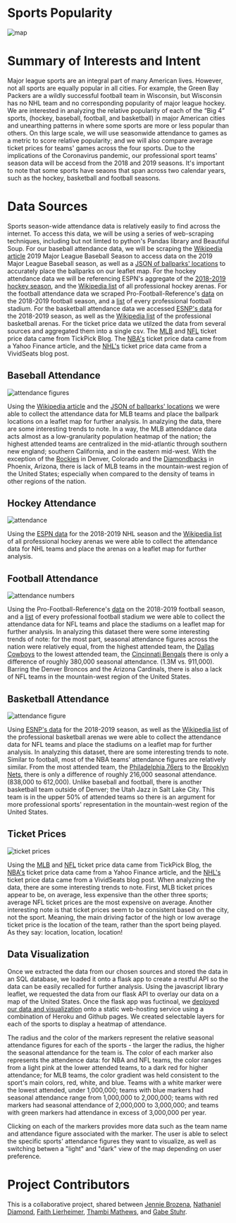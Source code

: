 # Sports Popularity
![map](images/map.PNG)


# **Summary of Interests and Intent**

Major league sports are an integral part of many American lives. However, not all sports are equally popular in all cities. For example, the Green Bay Packers are a wildly successful football team in Wisconsin, but Wisconsin has no NHL team and no corresponding popularity of major league hockey. We are interested in analyzing the relative popularity of each of the “Big 4” sports, (hockey, baseball, football, and basketball) in major American cities and unearthing patterns in where some sports are more or less popular than others. On this large scale, we will use seasonwide attendance to games as a metric to score relative popularity; and we will also compare average ticket prices for teams' games across the four sports. Due to the implications of the Coronavirus pandemic, our professional sport teams' season data will be accesd from the 2018 and 2019 seasons. It's important to note that some sports have seaons that span across two calendar years, such as the hockey, basketball and football seasons.

# **Data Sources**

Sports season-wide attendance data is relatively easily to find across the internet. To access this data, we will be using a series of web-scraping techniques, including but not limted to python's Pandas library and Beautiful Soup. 
For our baseball attendance data, we will be scraping the [Wikipedia article](https://en.wikipedia.org/wiki/2019_Major_League_Baseball_season) 2019 Major League Baseball Season to access data on the 2019 Major League Baseball season, as well as a [JSON of ballparks' locations](https://tinyurl.com/y3sby4ur) to accurately place the ballparks on our leaflet map. 
For the hockey attendance data we will be referencing ESPN's aggregate of the [2018-2019 hockey season](http://www.espn.com/nhl/attendance/_/year/2019), and the [Wikipedia list](https://en.wikipedia.org/wiki/List_of_National_Hockey_League_arenas) of all professional hockey arenas.
For the football attendance data we scraped Pro-Football-Reference's [data](https://www.pro-football-reference.com/years/2018/attendance.htm) on the 2018-2019 football season, and a [list](https://www.stadiumsofprofootball.com/comparisons/) of every professional football stadium.
For the basketball attendance data we accessed [ESNP's data](http://www.espn.com/nba/attendance/_/year/2019) for the 2018-2019 season, as well as the [Wikipedia list](https://en.wikipedia.org/wiki/List_of_National_Basketball_Association_arenas) of the professional basketball arenas.
For the ticket price data we utilzed the data from several sources and aggregated them into a single csv. The [MLB](https://www.tickpick.com/blog/how-much-are-mlb-tickets/) and [NFL](https://www.tickpick.com/blog/how-much-are-nfl-tickets/) ticket price data came from TickPick Blog. The [NBA's](https://finance.yahoo.com/news/average-ticket-prices-nba-team-100000563.html) ticket price data came from a Yahoo Finance article, and the [NHL's](https://www.vividseats.com/blog/nhl-team-rankings-by-median-ticket-price) ticket price data came from a VividSeats blog post.
## Baseball Attendance
![attendance figures](images/mlb_attendance.PNG)

Using the [Wikipedia article](https://en.wikipedia.org/wiki/2019_Major_League_Baseball_season) and the [JSON of ballparks' locations](https://tinyurl.com/y3sby4ur) we were able to collect the attendance data for MLB teams and place the ballpark locations on a leaflet map for further analysis. In analzying the data, there are some interesting trends to note. In a way, the MLB attenddance data acts almost as a low-granularity population heatmap of the nation; the highest attended teams are centralized in the mid-atlantic through southern new england; southern California, and in the eastern mid-west. With the exception of the [Rockies](https://www.mlb.com/rockies) in Denver, Colorado and the [Diamondbacks](https://www.mlb.com/dbacks) in Phoenix, Arizona, there is lack of MLB teams in the mountain-west region of the United States; especially when compared to the density of teams in other regions of the nation.
## Hockey Attendance
![attendance ](images/nhl_data.png)

Using the [ESPN data](http://www.espn.com/nhl/attendance/_/year/2019) for the 2018-2019 NHL season and the [Wikipedia list](https://en.wikipedia.org/wiki/List_of_National_Hockey_League_arenas) of all professional hockey arenas we were able to collect the attendance data for NHL teams and place the arenas on a leaflet map for further analysis.


## Football Attendance
![attendance numbers](images/nfl_attendance_raw.png)

Using the Pro-Football-Reference's [data](https://www.pro-football-reference.com/years/2018/attendance.htm) on the 2018-2019 football season, and a [list](https://www.stadiumsofprofootball.com/comparisons/) of every professional football stadium we were able to collect the attendance data for NFL teams and place the stadiums on a leaflet map for further analysis. In analyzing this dataset there were some interesting trends of note: for the most part, seasonal attendance figures across the nation were relatively equal, from the highest attended team, the [Dallas Cowboys](https://www.dallascowboys.com/) to the lowest attended team, the [Cincinnati Bengals](https://www.bengals.com/) there is only a difference of roughly 380,000 seasonal attendance. (1.3M vs. 911,000). Barring the Denver Broncos and the Arizona Cardinals, there is also a lack of NFL teams in the mountain-west region of the United States.

## Basketball Attendance
![attendance figure](images/nba_data.PNG)

Using [ESNP's data](http://www.espn.com/nba/attendance/_/year/2019) for the 2018-2019 season, as well as the [Wikipedia list](https://en.wikipedia.org/wiki/List_of_National_Basketball_Association_arenas) of the professional basketball arenas we were able to collect the attendance data for NFL teams and place the stadiums on a leaflet map for further analysis. In analyzing this dataset, there are some interesting trends to note. Similar to football, most of the NBA teams' attendance figures are relatively similar. From the most attended team, the [Philadelphia 76ers](https://www.nba.com/sixers/) to the [Brooklyn Nets](), there is only a difference of roughly 216,000 seasonal attendance. (838,000 to 612,000). Unlike baseball and football, there is another basketball team outside of Denver; the Utah Jazz in Salt Lake City. This team is in the upper 50% of attended teams so there is an argument for more professional sports' representation in the mountain-west region of the United States.
## Ticket Prices
![ticket prices](images/ticket_prices.png)

Using the [MLB](https://www.tickpick.com/blog/how-much-are-mlb-tickets/) and [NFL](https://www.tickpick.com/blog/how-much-are-nfl-tickets/) ticket price data came from TickPick Blog, the [NBA's](https://finance.yahoo.com/news/average-ticket-prices-nba-team-100000563.html) ticket price data came from a Yahoo Finance article, and the [NHL's](https://www.vividseats.com/blog/nhl-team-rankings-by-median-ticket-price) ticket price data came from a VividSeats blog post. When analyzing the data, there are some interesting trends to note. First, MLB ticket prices appear to be, on average, less expensive than the other three sports; average NFL ticket prices are the most expensive on average. Another interesting note is that ticket prices seem to be consistent based on the city, not the sport. Meaning, the main driving factor of the high or low average ticket price is the location of the team, rather than the sport being played. As they say: location, location, location!


## Data Visualization

Once we extracted the data from our chosen sources and stored the data in an SQL database, we loaded it onto a flask app to create a restful API so the data can be easily recalled for further analysis. Using the javascript library leaflet, we requested the data from our flask API to overlay our data on a map of the United States. Once the flask app was fuctinoal, we [deployed our data and visualization](https://gfstuhr.github.io/SportsPopularityMerged/index.html) onto a static web-hosting service using a combination of Heroku and Github pages. We created selectable layers for each of the sports to display a heatmap of attendance. 

The radius and the color of the markers represent the relative seasonal attendance figures for each of the sports - the larger the radius, the higher the seasonal attendance for the team is. The color of each marker also represents the attendence data: for NBA and NFL teams, the color ranges from a light pink at the lower attended teams, to a dark red for higher attendance; for MLB teams, the color gradient was held consistent to the sport's main colors, red, white, and blue. Teams with a white marker were the lowest attended, under 1,000,000; teams with blue markers had seasonal attendance range from 1,000,000 to 2,000,000; teams with red markers had seasonal attendance of 2,000,000 to 3,000,000; and teams with green markers had attendance in excess of 3,000,000 per year.

Clicking on each of the markers provides more data such as the team name and attendance figure associated with the marker. The user is able to select the specific sports' attendance figures they want to visualize, as well as switching betwen a "light" and "dark" view of the map depending on user preference.

# **Project Contributors** 

This is a collaborative project, shared between [Jennie Brozena](https://github.com/JenBroz), [Nathaniel Diamond](https://github.com/DiamondN97), [Faith Lierheimer](https://github.com/faithlierheimer), [Thambi Mathews](https://github.com/), and [Gabe Stuhr](https://github.com/gstuhr). 


